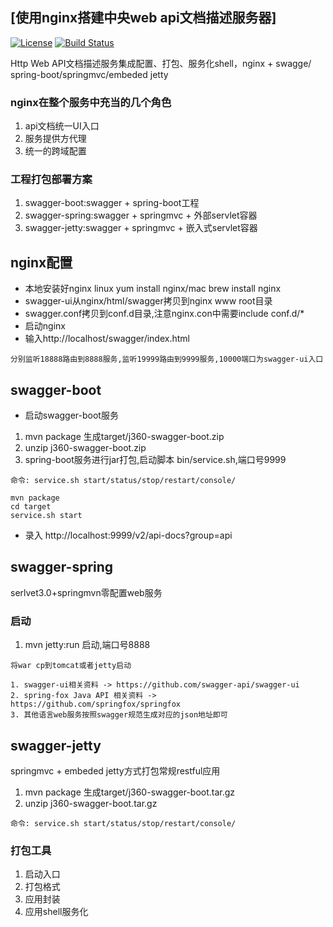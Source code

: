 ## [使用nginx搭建中央web api文档描述服务器]

[![License](https://img.shields.io/badge/license-Apache%202-4EB1BA.svg)](https://www.apache.org/licenses/LICENSE-2.0.html)
[![Build Status](https://travis-ci.org/xuminwlt/j360-swagger.svg?branch=master)](https://travis-ci.org/xuminwlt/j360-swagger)

Http Web API文档描述服务集成配置、打包、服务化shell，nginx + swagge/ spring-boot/springmvc/embeded jetty

### nginx在整个服务中充当的几个角色

1. api文档统一UI入口
2. 服务提供方代理
3. 统一的跨域配置

### 工程打包部署方案
 
1. swagger-boot:swagger + spring-boot工程
2. swagger-spring:swagger + springmvc + 外部servlet容器
3. swagger-jetty:swagger + springmvc + 嵌入式servlet容器

## nginx配置

- 本地安装好nginx linux yum install nginx/mac brew install nginx
- swagger-ui从nginx/html/swagger拷贝到nginx www root目录
- swagger.conf拷贝到conf.d目录,注意nginx.con中需要include conf.d/*
- 启动nginx
- 输入http://localhost/swagger/index.html

>
    分别监听18888路由到8888服务,监听19999路由到9999服务,10000端口为swagger-ui入口


## swagger-boot

- 启动swagger-boot服务

1. mvn package 生成target/j360-swagger-boot.zip
2. unzip j360-swagger-boot.zip
3. spring-boot服务进行jar打包,启动脚本 bin/service.sh,端口号9999

>
    命令: service.sh start/status/stop/restart/console/

```
mvn package
cd target
service.sh start
```

- 录入
http://localhost:9999/v2/api-docs?group=api

## swagger-spring

serlvet3.0+springmvn零配置web服务

### 启动

1. mvn jetty:run 启动,端口号8888

>
    将war cp到tomcat或者jetty启动


>
    1. swagger-ui相关资料 -> https://github.com/swagger-api/swagger-ui
    2. spring-fox Java API 相关资料 -> https://github.com/springfox/springfox
    3. 其他语言web服务按照swagger规范生成对应的json地址即可


## swagger-jetty

springmvc + embeded jetty方式打包常规restful应用

1. mvn package 生成target/j360-swagger-boot.tar.gz
2. unzip j360-swagger-boot.tar.gz

>
    命令: service.sh start/status/stop/restart/console/

### 打包工具

1. 启动入口
2. 打包格式
3. 应用封装
4. 应用shell服务化